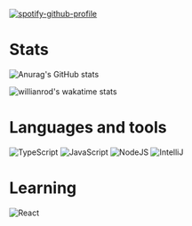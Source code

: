 [![spotify-github-profile](https://spotify-github-profile.vercel.app/api/view?uid=oay50tkqc5hsifblvin0wigi6&cover_image=true&theme=default)](https://github.com/kittinan/spotify-github-profile)
<h1 align="left">Stats</h1>


![Anurag's GitHub stats](https://github-readme-stats.vercel.app/api?username=akavvi&show_icons=true&theme=dark&border_color=5AC69F&icon_color=5AC69F&title_color=5AC69F) 


![willianrod's wakatime stats](https://github-readme-stats.vercel.app/api/wakatime?username=akavi&theme=dark&border_color=5AC69F&icon_color=5AC69F&title_color=5AC69F&v=2)



<h1 align="left">Languages and tools</h1>

![TypeScript](https://img.shields.io/badge/-TypeScript-1c1c1c?style=for-the-badge&logo=typescript&logoColor=5AC69F)
![JavaScript](https://img.shields.io/badge/-JavaScript-1c1c1c?style=for-the-badge&logo=javascript&logoColor=5AC69F)
![NodeJS](https://img.shields.io/badge/-NodeJS-1c1c1c?style=for-the-badge&logo=nodedotjs&logoColor=5AC69F)
![IntelliJ](https://img.shields.io/badge/-Webstorm-1c1c1c?style=for-the-badge&logo=webstorm&logoColor=5AC69F)

<h1 align="left">Learning</h1>


![React](https://img.shields.io/badge/-Vue-1c1c1c?style=for-the-badge&logo=vuedotjs&logoColor=5AC69F)

